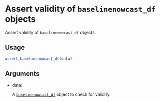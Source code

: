 # Assert validity of `baselinenowcast_df` objects

Assert validity of `baselinenowcast_df` objects

## Usage

``` r
assert_baselinenowcast_df(data)
```

## Arguments

- data:

  A
  [`baselinenowcast_df`](https://baselinenowcast.epinowcast.org/reference/baselinenowcast_df-class.md)
  object to check for validity.
